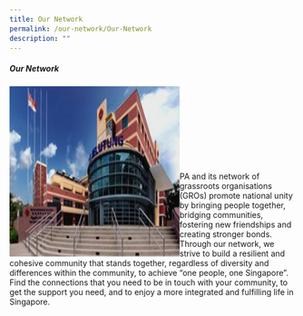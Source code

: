 ```yaml
---
title: Our Network
permalink: /our-network/Our-Network
description: ""
---
```

##### Our Network

<img style="height:300px;width:300px"  align="left" src="/images/Our%20Network/our-network_compressed.jpg"><br><br><br><br><br><br><br><br>

PA and its network of grassroots organisations (GROs) promote national unity by bringing people together, bridging communities, fostering new friendships and creating stronger bonds. Through our network, we strive to build a resilient and cohesive community that stands together, regardless of diversity and differences within the community, to achieve “one people, one Singapore”. Find the connections that you need to be in touch with your community, to get the support you need, and to enjoy a more integrated and fulfilling life in Singapore.